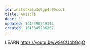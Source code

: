 ```yaml
---
id: xnztstkm6u3q9gp4s95coc1
title: Ansible
desc: ''
updated: 1645390549113
created: 1643345736267
---
```



LEARN <https://youtu.be/w9eCU4bGgjQ>
